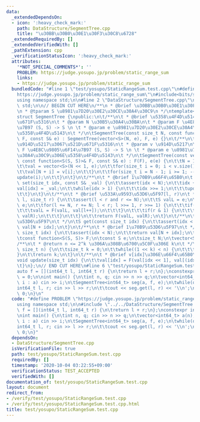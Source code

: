 ```yaml
---
data:
  _extendedDependsOn:
  - icon: ':heavy_check_mark:'
    path: DataStructure/SegmentTree.cpp
    title: "\u30BB\u30B0\u30E1\u30F3\u30C8\u6728"
  _extendedRequiredBy: []
  _extendedVerifiedWith: []
  _pathExtension: cpp
  _verificationStatusIcon: ':heavy_check_mark:'
  attributes:
    '*NOT_SPECIAL_COMMENTS*': ''
    PROBLEM: https://judge.yosupo.jp/problem/static_range_sum
    links:
    - https://judge.yosupo.jp/problem/static_range_sum
  bundledCode: "#line 1 \"test/yosupo/StaticRangeSum.test.cpp\"\n#define PROBLEM \"\
    https://judge.yosupo.jp/problem/static_range_sum\"\n#include<bits/stdc++.h>\n\
    using namespace std;\n\n#line 2 \"DataStructure/SegmentTree.cpp\"\nusing namespace\
    \ std;\n\n// BEGIN CUT HERE\n/**\n * @brief \u30BB\u30B0\u30E1\u30F3\u30C8\u6728\
    \n * @tparam S \u8981\u7D20\u30E2\u30CE\u30A4\u30C9\n */\ntemplate<class S>\n\
    struct SegmentTree {\npublic:\n\t/**\n\t * @brief \u5358\u4F4D\u5143\u3067\u521D\
    \u671F\u5316\n\t * @param N \u30B5\u30A4\u30BA\n\t * @param F \u4E8C\u9805\u6F14\
    \u7B97 (S, S) -> S \n \t * @param e \u8981\u7D20\u30E2\u30CE\u30A4\u30C9\u306E\
    \u5358\u4F4D\u5143\n\t */\n\tSegmentTree(const size_t N, const function<S(S, S)>&\
    \ F, const S& e) : SegmentTree(vector<S>(N, e), F, e) {}\n\t/**\n\t * @brief \u4E0E\
    \u914D\u5217\u3067\u521D\u671F\u5316\n\t * @param v \u914D\u5217\n\t * @param\
    \ F \u4E8C\u9805\u6F14\u7B97 (S, S) -> S \n \t * @param e \u8981\u7D20\u30E2\u30CE\
    \u30A4\u30C9\u306E\u5358\u4F4D\u5143\n\t */\n\tSegmentTree(const vector<S>& v,\
    \ const function<S(S, S)>& F, const S& e) : F(F), e(e) {\n\t\tN = 1 << pow2(v.size());\n\
    \t\tval = vector<S>(N << 1, e);\n\t\tfor(size_t i = 0; i < v.size(); ++i) {\n\t\
    \t\tval[N + i] = v[i];\n\t\t}\n\t\tfor(size_t i = N - 1; i >= 1; --i) {\n\t\t\t\
    update(i);\n\t\t}\n\t}\n\t/**\n\t * @brief 1\u70B9\u66F4\u65B0\n\t */\n\tvoid\
    \ set(size_t idx, const S& _val) {\n\t\tassert(idx < N);\n\t\tidx += N;\n\t\t\
    val[idx] = _val;\n\t\twhile(idx > 1) {\n\t\t\tidx >>= 1;\n\t\t\tupdate(idx);\n\
    \t\t}\n\t}\n\t/**\n\t * @brief \u533A\u9593\u53D6\u5F97[l, r)\n\t */\n\tS get(size_t\
    \ l, size_t r) {\n\t\tassert(l < r and r <= N);\n\t\tS valL = e;\n\t\tS valR =\
    \ e;\n\t\tfor(l += N, r += N; l < r; l >>= 1, r >>= 1) {\n\t\t\tif(l & 1) {\n\t\
    \t\t\tvalL = F(valL, val[l++]);\n\t\t\t}\n\t\t\tif(r & 1) {\n\t\t\t\tvalR = F(val[--r],\
    \ valR);\n\t\t\t}\n\t\t}\n\t\treturn F(valL, valR);\n\t}\n\t/**\n\t * @brief 1\u70B9\
    \u53D6\u5F97\n\t */\n\tS get(const size_t idx) {\n\t\tassert(idx < N);\n\t\treturn\
    \ val[N + idx];\n\t}\n\t/**\n\t * @brief 1\u70B9\u53D6\u5F97\n\t */\n\tS operator[](const\
    \ size_t idx) {\n\t\tassert(idx < N);\n\t\treturn val[N + idx];\n\t}\nprivate:\n\
    \tconst function<S(S, S)> F;\n\tconst S e;\n\tsize_t N;\n\tvector<S> val;\n\t\
    /**\n\t * @return n <= 2^k \u306A\u308B\u6700\u5C0F\u306E k\n\t */\n\tsize_t pow2(const\
    \ size_t n) {\n\t\tsize_t k = 0;\n\t\twhile((1 << k) < n) {\n\t\t\t++k;\n\t\t\
    }\n\t\treturn k;\n\t}\n\t/**\n\t * @brief v[idx]\u306E\u66F4\u65B0\n\t */\n\t\
    void update(size_t idx) {\n\t\tval[idx] = F(val[idx << 1], val[(idx << 1) | 1]);\n\
    \t}\n};\n// END CUT HERE\n#line 6 \"test/yosupo/StaticRangeSum.test.cpp\"\n\n\
    auto f = [](int64_t l, int64_t r) {\n\treturn l + r;\n};\nconstexpr int64_t e\
    \ = 0;\n\nint main() {\n\tint n, q; cin >> n >> q;\n\tvector<int64_t> a(n); for(int64_t&\
    \ i : a) cin >> i;\n\tSegmentTree<int64_t> seg(a, f, e);\n\twhile(q--) {\n\t\t\
    int64_t l, r; cin >> l >> r;\n\t\tcout << seg.get(l, r) << '\\n';\n\t}\n\treturn\
    \ 0;\n}\n"
  code: "#define PROBLEM \"https://judge.yosupo.jp/problem/static_range_sum\"\n#include<bits/stdc++.h>\n\
    using namespace std;\n\n#include \"../../DataStructure/SegmentTree.cpp\"\n\nauto\
    \ f = [](int64_t l, int64_t r) {\n\treturn l + r;\n};\nconstexpr int64_t e = 0;\n\
    \nint main() {\n\tint n, q; cin >> n >> q;\n\tvector<int64_t> a(n); for(int64_t&\
    \ i : a) cin >> i;\n\tSegmentTree<int64_t> seg(a, f, e);\n\twhile(q--) {\n\t\t\
    int64_t l, r; cin >> l >> r;\n\t\tcout << seg.get(l, r) << '\\n';\n\t}\n\treturn\
    \ 0;\n}"
  dependsOn:
  - DataStructure/SegmentTree.cpp
  isVerificationFile: true
  path: test/yosupo/StaticRangeSum.test.cpp
  requiredBy: []
  timestamp: '2020-10-04 03:22:55+09:00'
  verificationStatus: TEST_ACCEPTED
  verifiedWith: []
documentation_of: test/yosupo/StaticRangeSum.test.cpp
layout: document
redirect_from:
- /verify/test/yosupo/StaticRangeSum.test.cpp
- /verify/test/yosupo/StaticRangeSum.test.cpp.html
title: test/yosupo/StaticRangeSum.test.cpp
---
```

